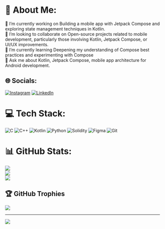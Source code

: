 # 💫 About Me:
🔭 I’m currently working on Building a mobile app with Jetpack Compose and exploring state management techniques in Kotlin.<br>👯 I’m looking to collaborate on Open-source projects related to mobile development, particularly those involving Kotlin, Jetpack Compose, or UI/UX improvements.<br>🌱 I’m currently learning Deepening my understanding of Compose best practices and experimenting with Compose<br>💬 Ask me about Kotlin, Jetpack Compose, mobile app architecture for Android development.<br>


## 🌐 Socials:
[![Instagram](https://img.shields.io/badge/Instagram-%23E4405F.svg?logo=Instagram&logoColor=white)](https://instagram.com/yashvardhandiwan) [![LinkedIn](https://img.shields.io/badge/LinkedIn-%230077B5.svg?logo=linkedin&logoColor=white)](https://linkedin.com/in/Yashvardhan-diwan) 

# 💻 Tech Stack:
![C](https://img.shields.io/badge/c-%2300599C.svg?style=for-the-badge&logo=c&logoColor=white) ![C++](https://img.shields.io/badge/c++-%2300599C.svg?style=for-the-badge&logo=c%2B%2B&logoColor=white) ![Kotlin](https://img.shields.io/badge/kotlin-%237F52FF.svg?style=for-the-badge&logo=kotlin&logoColor=white) ![Python](https://img.shields.io/badge/python-3670A0?style=for-the-badge&logo=python&logoColor=ffdd54) ![Solidity](https://img.shields.io/badge/Solidity-%23363636.svg?style=for-the-badge&logo=solidity&logoColor=white) ![Figma](https://img.shields.io/badge/figma-%23F24E1E.svg?style=for-the-badge&logo=figma&logoColor=white) ![Git](https://img.shields.io/badge/git-%23F05033.svg?style=for-the-badge&logo=git&logoColor=white)
# 📊 GitHub Stats:
![](https://github-readme-stats.vercel.app/api?username=Yashvardhan-17&theme=dark&hide_border=false&include_all_commits=false&count_private=false)<br/>
![](https://github-readme-streak-stats.herokuapp.com/?user=Yashvardhan-17&theme=dark&hide_border=false)<br/>
![](https://github-readme-stats.vercel.app/api/top-langs/?username=Yashvardhan-17&theme=dark&hide_border=false&include_all_commits=false&count_private=false&layout=compact)

## 🏆 GitHub Trophies
![](https://github-profile-trophy.vercel.app/?username=Yashvardhan-17&theme=radical&no-frame=false&no-bg=true&margin-w=4)

---
[![](https://visitcount.itsvg.in/api?id=Yashvardhan-17&icon=0&color=0)](https://visitcount.itsvg.in)

<!-- Proudly created with GPRM ( https://gprm.itsvg.in ) -->

